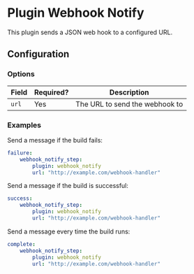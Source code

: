 Plugin Webhook Notify
=====================

This plugin sends a JSON web hook to a configured URL.

Configuration
-------------

### Options

| Field | Required? | Description |
|-------|-----------|-------------|
| `url` | Yes | The URL to send the webhook to |

### Examples

Send a message if the build fails:

```yml
failure:
    webhook_notify_step:
        plugin: webhook_notify
        url: "http://example.com/webhook-handler"
```

Send a message if the build is successful:

```yml
success:
    webhook_notify_step:
        plugin: webhook_notify
        url: "http://example.com/webhook-handler"
```

Send a message every time the build runs:

```yml
complete:
    webhook_notify_step:
        plugin: webhook_notify
        url: "http://example.com/webhook-handler"
```
